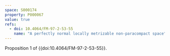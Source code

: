 ```yaml
---
space: S000174
property: P000067
value: true
refs:
  - doi: 10.4064/FM-97-2-53-55
    name: "A perfectly normal locally metrizable non-paracompact space"
---
```


Proposition 1 of {{doi:10.4064/FM-97-2-53-55}}.
